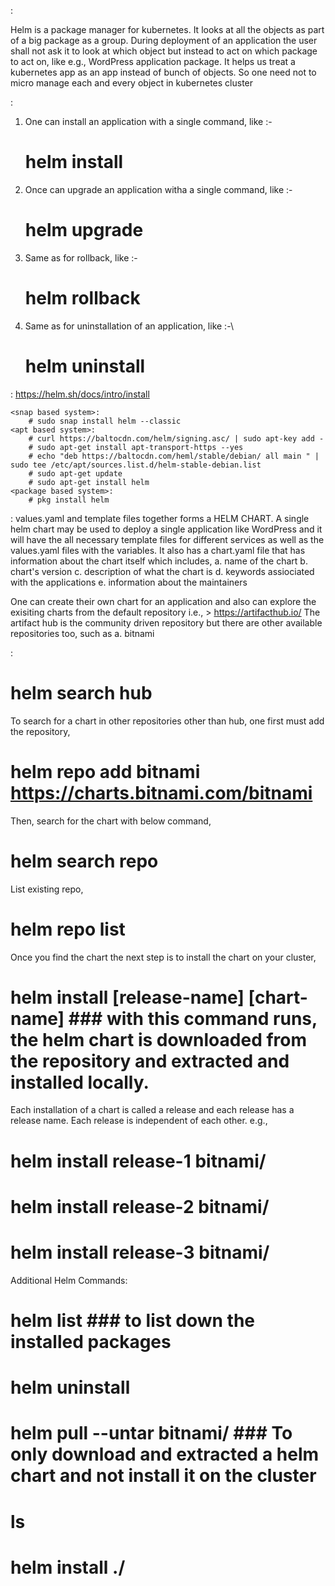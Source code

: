 <Helm Fundamentals>:

Helm is a package manager for kubernetes. It looks at all the objects as part of a big package as a group.
During deployment of an application the user shall not ask it to look at which object but instead to act on which package to act on, like e.g., WordPress application package.
It helps us treat a kubernetes app as an app instead of bunch of objects. So one need not to micro manage each and every object in kubernetes cluster

<Advantages of Helm>:
1. One can install an application with a single command, like :- 
    # helm install <package-name>
2. Once can upgrade an application witha a single command, like :-
    # helm upgrade <package-name>
3. Same as for rollback, like :-
    # helm rollback <package-name>
4. Same as for uninstallation of an application, like :-\
    # helm uninstall <package-name>


<Install Helm>:
https://helm.sh/docs/intro/install

    <snap based system>:
        # sudo snap install helm --classic
    <apt based system>:
        # curl https://baltocdn.com/helm/signing.asc/ | sudo apt-key add -
        # sudo apt-get install apt-transport-https --yes
        # echo "deb https://baltocdn.com/heml/stable/debian/ all main " | sudo tee /etc/apt/sources.list.d/helm-stable-debian.list
        # sudo apt-get update
        # sudo apt-get install helm
    <package based system>:
        # pkg install helm

<HELM Concepts>:
values.yaml and template files together forms a HELM CHART.
A single helm chart may be used to deploy a single application like WordPress and it will have the all necessary template files for different services as well as the values.yaml files with the variables.
It also has a chart.yaml file that has information about the chart itself which includes, 
    a. name of the chart
    b. chart's version
    c. description of what the chart is
    d. keywords assiociated with the applications
    e. information about the maintainers

One can create their own chart for an application and also can explore the exisiting charts from the default repository i.e., 
    > https://artifacthub.io/
The artifact hub is the community driven repository but there are other available repositories too, such as 
    a. bitnami
    
<Helm Search Command>:   
# helm search hub <package-name>

To search for a chart in other repositories other than hub, one first must add the repository,
# helm repo add bitnami https://charts.bitnami.com/bitnami

Then, search for the chart with below command,
# helm search repo <package-name>

List existing repo,
# helm repo list

Once you find the chart the next step is to install the chart on your cluster,
# helm install [release-name] [chart-name]      ### with this command runs, the helm chart is downloaded from the repository and extracted and installed locally.

Each installation of a chart is called a release and each release has a release name. Each release is independent of each other. e.g.,
# helm install release-1 bitnami/<package-name>
# helm install release-2 bitnami/<package-name>
# helm install release-3 bitnami/<package-name>

Additional Helm Commands:
# helm list     ### to list down the installed packages
# helm uninstall <release-name>
# helm pull --untar bitnami/<package-name>       ### To only download and extracted a helm chart and not install it on the cluster
# ls <package-name>
# helm install <relesase-name> ./<package-name>

